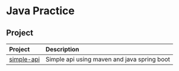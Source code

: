 # Java Practice

## Project

| Project                     | Description                                 |
| :-------------------------- | :------------------------------------------ |
| [simple-api](./simple-api/) | Simple api using maven and java spring boot |
